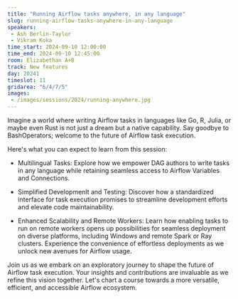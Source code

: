 ```yaml
---
title: "Running Airflow tasks anywhere, in any language"
slug: running-airflow-tasks-anywhere-in-any-language
speakers:
 - Ash Berlin-Taylor
 - Vikram Koka
time_start: 2024-09-10 12:00:00
time_end: 2024-09-10 12:45:00
room: Elizabethan A+B
track: New features
day: 20241
timeslot: 11
gridarea: "6/4/7/5"
images: 
 - /images/sessions/2024/running-anywhere.jpg
---
```


Imagine a world where writing Airflow tasks in languages like Go, R, Julia, or maybe even Rust is not just a dream but a native capability. Say goodbye to BashOperators; welcome to the future of Airflow task execution.
 
 
 
 Here's what you can expect to learn from this session:
 
 
 
 - Multilingual Tasks: Explore how we empower DAG authors to write tasks in any language while retaining seamless access to Airflow Variables and Connections.
 
 
 
 - Simplified Developmenlt and Testing: Discover how a standardized interface for task execution promises to streamline development efforts and elevate code maintainability.
 
 
 
 - Enhanced Scalability and Remote Workers: Learn how enabling tasks to run on remote workers opens up possibilities for seamless deployment on diverse platforms, including Windows and remote Spark or Ray clusters. Experience the convenience of effortless deployments as we unlock new avenues for Airflow usage.
 
 
 
 Join us as we embark on an exploratory journey to shape the future of Airflow task execution. Your insights and contributions are invaluable as we refine this vision together. Let's chart a course towards a more versatile, efficient, and accessible Airflow ecosystem.